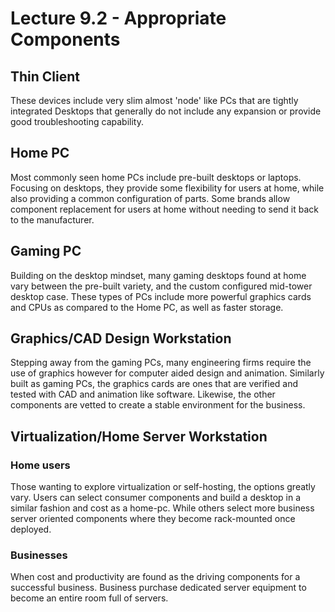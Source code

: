 # Lecture 9.2 - Appropriate Components

## Thin Client

These devices include very slim almost 'node' like PCs that are tightly integrated Desktops that generally do not include any expansion or provide good troubleshooting capability.

## Home PC

Most commonly seen home PCs include pre-built desktops or laptops. Focusing on desktops, they provide some flexibility for users at home, while also providing a common configuration of parts. Some brands allow component replacement for users at home without needing to send it back to the manufacturer.

## Gaming PC

Building on the desktop mindset, many gaming desktops found at home vary between the pre-built variety, and the custom configured mid-tower desktop case. These types of PCs include more powerful graphics cards and CPUs as compared to the Home PC, as well as faster storage.

## Graphics/CAD Design Workstation

Stepping away from the gaming PCs, many engineering firms require the use of graphics however for computer aided design and animation. Similarly built as gaming PCs, the graphics cards are ones that are verified and tested with CAD and animation like software. Likewise, the other components are vetted to create a stable environment for the business.

## Virtualization/Home Server Workstation

### Home users

Those wanting to explore virtualization or self-hosting, the options greatly vary. Users can select consumer components and build a desktop in a similar fashion and cost as a home-pc. While others select more business server oriented components where they become rack-mounted once deployed.

### Businesses

When cost and productivity are found as the driving components for a successful business. Business purchase dedicated server equipment to become an entire room full of servers.
